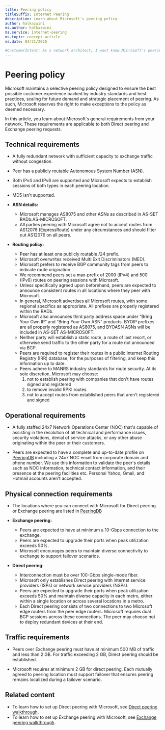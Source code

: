 ```yaml
---
title: Peering policy
titleSuffix: Internet Peering
description: Learn about Microsoft's peering policy.
author: halkazwini
ms.author: halkazwini
ms.service: internet-peering
ms.topic: concept-article
ms.date: 04/21/2025

#CustomerIntent: As a network architect, I want know Microsoft's peering policy and requirements so that I can design and create a peering with Microsoft.
---
```


# Peering policy

Microsoft maintains a selective peering policy designed to ensure the best possible customer experience backed by industry standards and best practices, scaling for future demand and strategic placement of peering. As such, Microsoft reserves the right to make exceptions to the policy as deemed necessary.

In this article, you learn about Microsoft's general requirements from your network. These requirements are applicable to both Direct peering and Exchange peering requests. 

## Technical requirements

- A fully redundant network with sufficient capacity to exchange traffic without congestion.
- Peer has a publicly routable Autonomous System Number (ASN).
- Both IPv4 and IPv6 are supported and Microsoft expects to establish sessions of both types in each peering location.
- MD5 isn't supported.

- **ASN details:**
    - Microsoft manages AS8075 and other ASNs as described in AS-SET RADb:AS-MICROSOFT.
    - All parties peering with Microsoft agree not to accept routes from AS12076 (ExpressRoute) under any circumstances and should filter out AS12076 on all peers.

- **Routing policy:**
    - Peer has at least one publicly routable /24 prefix.
    - Microsoft overwrites received Multi Exit Discriminators (MED).
    - Microsoft prefers to receive BGP community tags from peers to indicate route origination.
    - We recommend peers set a max-prefix of 2000 (IPv4) and 500 (IPv6) routes on peering sessions with Microsoft.
    - Unless specifically agreed upon beforehand, peers are expected to announce consistent routes in all locations where they peer with Microsoft.
    - In general, Microsoft advertises all Microsoft routes, with some regional specifics as appropriate.  All prefixes are properly registered within the RADb.
    - Microsoft also announces third party address space under “Bring Your Own IP” and “Bring Your Own ASN” products. BYOIP prefixes are all properly registered as AS8075, and BYOASN ASNs will be included in AS-SET AS-MICROSOFT.
    - Neither party will establish a static route, a route of last resort, or otherwise send traffic to the other party for a route not announced via BGP.
    - Peers are required to register their routes in a public Internet Routing Registry (IRR) database, for the purposes of filtering, and keep this information up to date.      
    - Peers adhere to MANRS industry standards for route security.  At its sole discretion, Microsoft may choose:
        1. not to establish peering with companies that don't have routes signed and registered
        1. to remove invalid RPKI routes
        1. not to accept routes from established peers that aren't registered and signed

## Operational requirements

- A fully staffed 24x7 Network Operations Center (NOC) that's capable of assisting in the resolution of all technical and performance issues, security violations, denial of service attacks, or any other abuse originating within the peer or their customers.

- Peers are expected to have a complete and up-to-date profile on [PeeringDB](https://www.peeringdb.com) including a 24x7 NOC email from corporate domain and phone number. We use this information to validate the peer's details such as NOC information, technical contact information, and their presence at the peering facilities etc. Personal Yahoo, Gmail, and Hotmail accounts aren't accepted.

## Physical connection requirements

- The locations where you can connect with Microsoft for Direct peering or Exchange peering are listed in [PeeringDB](https://www.peeringdb.com/net/694)

- **Exchange peering:**
    - Peers are expected to have at minimum a 10-Gbps connection to the exchange.
    - Peers are expected to upgrade their ports when peak utilization exceeds 50%.
    - Microsoft encourages peers to maintain diverse connectivity to exchange to support failover scenarios.

- **Direct peering:**
    - Interconnection must be over 100-Gbps single-mode fiber.
    - Microsoft only establishes Direct peering with internet service providers (ISPs) or network service providers (NSPs).
    - Peers are expected to upgrade their ports when peak utilization exceeds 50% and maintain diverse capacity in each metro, either within a single location or across several locations in a metro.
    - Each Direct peering consists of two connections to two Microsoft edge routers from the peer edge routers. Microsoft requires dual BGP sessions across these connections. The peer may choose not to deploy redundant devices at their end.

## Traffic requirements

- Peers over Exchange peering must have at minimum 500 MB of traffic and less than 2 GB. For traffic exceeding 2 GB, Direct peering should be established.

- Microsoft requires at minimum 2 GB for direct peering. Each mutually agreed to peering location must support failover that ensures peering remains localized during a failover scenario. 

## Related content

- To learn how to set up Direct peering with Microsoft, see [Direct peering walkthrough](walkthrough-direct-all.md).
- To learn how to set up Exchange peering with Microsoft, see [Exchange peering walkthrough](walkthrough-exchange-all.md).

